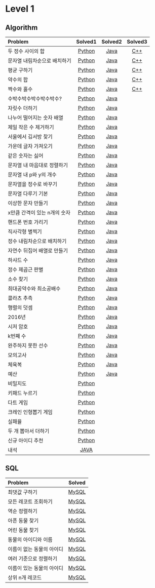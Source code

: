# Level 1

## Algorithm

|Problem|Solved1|Solved2|Solved3|
|:---|:---:|:---:|:---:|
|두 정수 사이의 합|[Python](./solution(1).py)|[Java](./SolutionL1Q01.java)|[C++](./solution(1).cpp)|
|문자열 내림차순으로 배치하기|[Python](./solution(2).py)|[Java](./SolutionL1Q02.java)|[C++](./solution(2).cpp)|
|평균 구하기|[Python](./solution(3).py)|[Java](./SolutionL1Q03.java)|[C++](./solution(3).cpp)|
|약수의 합|[Python](./solution(4).py)|[Java](./SolutionL1Q04.java)|[C++](./solution(4).cpp)|
|짝수와 홀수|[Python](./solution(5).py)|[Java](./SolutionL1Q05.java)|[C++](./solution(5).cpp)|
|수박수박수박수박수박수?|[Python](./solution(6).py)|[Java](./SolutionL1Q06.java)||
|자릿수 더하기|[Python](./solution(7).py)|[Java](./SolutionL1Q07.java)||
|나누어 떨어지는 숫자 배열|[Python](./solution(8).py)|[Java](./SolutionL1Q08.java)||
|제일 작은 수 제거하기|[Python](./solution(9).py)|[Java](./SolutionL1Q09.java)||
|서울에서 김서방 찾기|[Python](./solution(10).py)|[Java](./SolutionL1Q10.java)||
|가운데 글자 가져오기|[Python](./solution(11).py)|[Java](./SolutionL1Q11.java)||
|같은 숫자는 싫어|[Python](./solution(12).py)|[Java](./SolutionL1Q12.java)||
|문자열 내 마음대로 정렬하기|[Python](./solution(13).py)|[Java](./SolutionL1Q13.java)||
|문자열 내 p와 y의 개수|[Python](./solution(14).py)|[Java](./SolutionL1Q14.java)||
|문자열을 정수로 바꾸기|[Python](./solution(15).py)|[Java](./SolutionL1Q15.java)||
|문자열 다루기 기본|[Python](./solution(16).py)|[Java](./SolutionL1Q16.java)||
|이상한 문자 만들기|[Python](./solution(17).py)|[Java](./SolutionL1Q17.java)||
|x만큼 간격이 있는 n개의 숫자|[Python](./solution(18).py)|[Java](./SolutionL1Q18.java)||
|핸드폰 번호 가리기|[Python](./solution(19).py)|[Java](./SolutionL1Q19.java)||
|직사각형 별찍기|[Python](./solution(20).py)|[Java](./SolutionL1Q20.java)||
|정수 내림차순으로 배치하기|[Python](./solution(21).py)|[Java](./SolutionL1Q21.java)||
|자연수 뒤집어 배열로 만들기|[Python](./solution(22).py)|[Java](./SolutionL1Q22.java)||
|하샤드 수|[Python](./solution(23).py)|[Java](./SolutionL1Q23.java)||
|정수 제곱근 판별|[Python](./solution(24).py)|[Java](./SolutionL1Q24.java)||
|소수 찾기|[Python](./solution(25).py)|[Java](./SolutionL1Q25.java)||
|최대공약수와 최소공배수|[Python](./solution(26).py)|[Java](./SolutionL1Q26.java)||
|콜라츠 추측|[Python](./solution(27).py)|[Java](./SolutionL1Q27.java)||
|행렬의 덧셈|[Python](./solution(28).py)|[Java](./SolutionL1Q28.java)||
|2016년|[Python](./solution(29).py)|[Java](./SolutionL1Q29.java)||
|시저 암호|[Python](./solution(30).py)|[Java](./SolutionL1Q30.java)||
|k번째 수|[Python](./solution(31).py)|[Java](./SolutionL1Q31.java)||
|완주하지 못한 선수|[Python](./solution(32).py)|[Java](./SolutionL1Q32.java)||
|모의고사|[Python](./solution(33).py)|[Java](./SolutionL1Q33.java)||
|체육복|[Python](./solution(34).py)|[Java](./SolutionL1Q34.java)||
|예산|[Python](./solution(35).py)|[Java](./SolutionL1Q35.java)||
|비밀지도|[Python](./solution(36).py)|||
|키패드 누르기|[Python](./solution(37).py)|||
|다트 게임|[Python](./solution(38).py)|||
|크레인 인형뽑기 게임|[Python](./solution(39).py)|||
|실패율|[Python](./solution(40).py)|||
|두 개 뽑아서 더하기|[Python](./solution(41).py)|||
|신규 아이디 추천|[Python](./solution(42).py)|||
|내석|[JAVA](./SolutionL1Q36.java)|||

## SQL

|Problem|Solved|
|:---|:---:|
|최댓값 구하기|[MySQL](./solution_1.sql)|
|모든 레코트 조회하기|[MySQL](./solution_2.sql)|
|역순 정렬하기|[MySQL](./solution_3.sql)|
|아픈 동물 찾기|[MySQL](./solution_4.sql)|
|어린 동물 찾기|[MySQL](./solution_5.sql)|
|동물의 아이디와 이름|[MySQL](./solution_6.sql)|
|이름이 없는 동물의 아이디|[MySQL](./solution_7.sql)|
|여러 기준으로 정렬하기|[MySQL](./solution_8.sql)|
|이름이 있는 동물의 아이디|[MySQL](./solution_9.sql)|
|상위 n개 레코드|[MySQL](./solution_10.sql)|